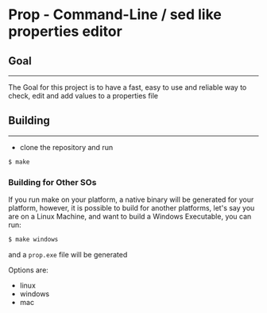 # Prop - Command-Line / sed like properties editor


## Goal
-------

The Goal for this project is to have a fast, easy to use and reliable way to check, edit and add values to a properties file


## Building
-------

- clone the repository and run

```sh
$ make
```

### Building for Other SOs 

If you run make on your platform, a native binary will be generated for your platform, however, it is possible to build for another platforms, let's say you are on a Linux Machine, and want to build a Windows Executable, you can run:

```sh
$ make windows
```

and a ```prop.exe``` file will be generated

Options are:
- linux
- windows
- mac